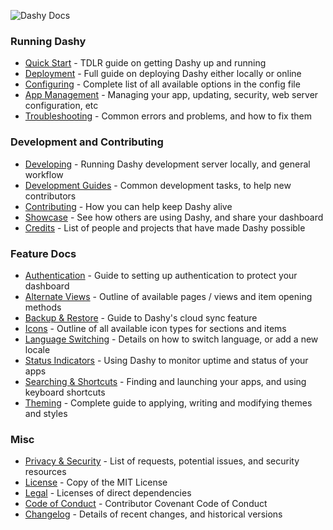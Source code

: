 ![Dashy Docs](https://i.ibb.co/4mdNf7M/heading-docs.png)

### Running Dashy
- [Quick Start](/docs/quick-start.md) - TDLR guide on getting Dashy up and running
- [Deployment](/docs/deployment.md) - Full guide on deploying Dashy either locally or online
- [Configuring](/docs/configuring.md) - Complete list of all available options in the config file
- [App Management](/docs/management.md) - Managing your app, updating, security, web server configuration, etc
- [Troubleshooting](/docs/troubleshooting.md) - Common errors and problems, and how to fix them

### Development and Contributing 
- [Developing](/docs/developing.md) - Running Dashy development server locally, and general workflow
- [Development Guides](/docs/development-guides.md) - Common development tasks, to help new contributors
- [Contributing](/docs/contributing.md) - How you can help keep Dashy alive
- [Showcase](/docs/showcase.md) - See how others are using Dashy, and share your dashboard
- [Credits](/docs/credits.md) - List of people and projects that have made Dashy possible

### Feature Docs
- [Authentication](/docs/authentication.md) - Guide to setting up authentication to protect your dashboard
- [Alternate Views](/docs/alternate-views.md) - Outline of available pages / views and item opening methods
- [Backup & Restore](/docs/backup-restore.md) - Guide to Dashy's cloud sync feature
- [Icons](/docs/icons.md) - Outline of all available icon types for sections and items
- [Language Switching](/docs/multi-language-support.md) - Details on how to switch language, or add a new locale
- [Status Indicators](/docs/status-indicators.md) - Using Dashy to monitor uptime and status of your apps
- [Searching  & Shortcuts](/docs/searching.md) - Finding and launching your apps, and using keyboard shortcuts
- [Theming](/docs/theming.md) - Complete guide to applying, writing and modifying themes and styles

### Misc
- [Privacy & Security](/docs/privacy.md) - List of requests, potential issues, and security resources
- [License](/LICENSE) - Copy of the MIT License
- [Legal](/.github/LEGAL.md) - Licenses of direct dependencies
- [Code of Conduct](/.github/CODE_OF_CONDUCT.md) - Contributor Covenant Code of Conduct
- [Changelog](/.github/CHANGELOG.md) - Details of recent changes, and historical versions
